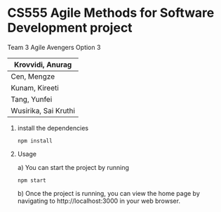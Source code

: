 # CS555 Agile Methods for Software Development project

Team 3	Agile Avengers	Option 3

| Krovvidi, Anurag     |
| -------------------- |
| Cen, Mengze          |
| Kunam, Kireeti       |
| Tang, Yunfei         |
| Wusirika, Sai Kruthi |

1. install the dependencies

   ```
   npm install
   ```

2. Usage

   a) You can start the project by running

   ```
   npm start
   ```

   b) Once the project is running, you can view the home page by navigating to http://localhost:3000 in your web browser. 